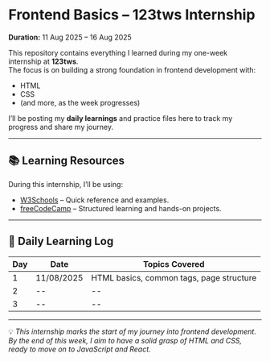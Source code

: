 # Frontend Basics – 123tws Internship  
**Duration:** 11 Aug 2025 – 16 Aug 2025  

This repository contains everything I learned during my one-week internship at **123tws**.  
The focus is on building a strong foundation in frontend development with:  

- HTML  
- CSS  
- (and more, as the week progresses)  

I’ll be posting my **daily learnings** and practice files here to track my progress and share my journey.  

---

## 📚 Learning Resources  
During this internship, I’ll be using:  
- [W3Schools](https://www.w3schools.com/) – Quick reference and examples.  
- [freeCodeCamp](https://www.freecodecamp.org/) – Structured learning and hands-on projects.  

---

## 📅 Daily Learning Log  
| Day | Date       | Topics Covered |  
|-----|------------|----------------|  
| 1   | 11/08/2025 | HTML basics, common tags, page structure |  
| 2   | --         | -- |  
| 3   | --         | -- |  

---

💡 *This internship marks the start of my journey into frontend development. By the end of this week, I aim to have a solid grasp of HTML and CSS, ready to move on to JavaScript and React.*  
